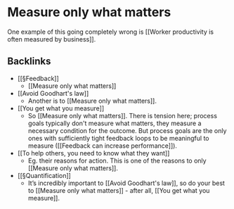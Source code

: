 # Measure only what matters
One example of this going completely wrong is [[Worker productivity is often measured by business]].

## Backlinks
* [[§Feedback]]
	* [[Measure only what matters]]
* [[Avoid Goodhart's law]]
	* Another is to [[Measure only what matters]].
* [[You get what you measure]]
	* So [[Measure only what matters]]. There is tension here; process goals typically don't measure what matters, they measure a necessary condition for the outcome. But process goals are the only ones with sufficiently tight feedback loops to be meaningful to measure ([[Feedback can increase performance]]).
* [[To help others, you need to know what they want]]
	* Eg. their reasons for action. This is one of the reasons to only [[Measure only what matters]].
* [[§Quantification]]
	* It’s incredibly important to [[Avoid Goodhart's law]], so do your best to [[Measure only what matters]] - after all, [[You get what you measure]].

<!-- #p1 -->

<!-- {BearID:C327B039-370F-4B34-BB8E-22ACF4972786-73933-0000687A62E75B1B} -->
